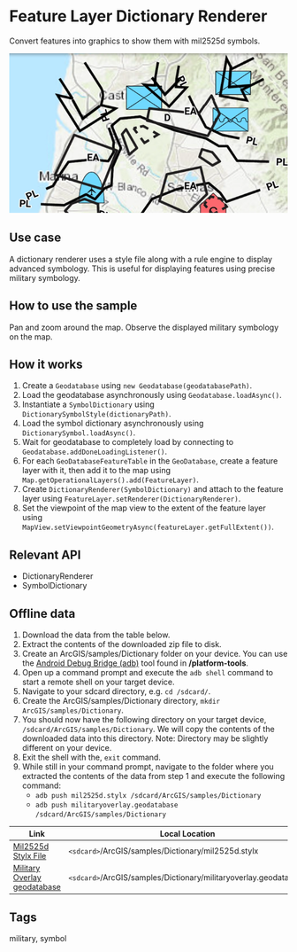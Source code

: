 # Feature Layer Dictionary Renderer

Convert features into graphics to show them with mil2525d symbols.

![Image of feature layer dictionary renderer](feature-layer-dictionary-renderer.png)

## Use case

A dictionary renderer uses a style file along with a rule engine to display advanced symbology. This is useful for displaying features using precise military symbology.

## How to use the sample

Pan and zoom around the map. Observe the displayed military symbology on the map.

## How it works

1. Create a `Geodatabase` using `new Geodatabase(geodatabasePath)`.
1. Load the geodatabase asynchronously using `Geodatabase.loadAsync()`.
1. Instantiate a `SymbolDictionary`  using `DictionarySymbolStyle(dictionaryPath)`.
1. Load the symbol dictionary asynchronously using `DictionarySymbol.loadAsync()`.
1. Wait for geodatabase to completely load by connecting to `Geodatabase.addDoneLoadingListener()`.
1. For each `GeoDatabaseFeatureTable` in the `GeoDatabase`, create a feature layer with it, then add it to the map using `Map.getOperationalLayers().add(FeatureLayer)`.
1. Create `DictionaryRenderer(SymbolDictionary)` and attach to the feature layer using `FeatureLayer.setRenderer(DictionaryRenderer)`.
1. Set the viewpoint of the map view to the extent of the feature layer using `MapView.setViewpointGeometryAsync(featureLayer.getFullExtent())`.

## Relevant API

* DictionaryRenderer
* SymbolDictionary

## Offline data
1. Download the data from the table below.
2. Extract the contents of the downloaded zip file to disk.  
3. Create an ArcGIS/samples/Dictionary folder on your device. You can use the [Android Debug Bridge (adb)](https://developer.android.com/guide/developing/tools/adb.html) tool found in **<sdk-dir>/platform-tools**.
4. Open up a command prompt and execute the `adb shell` command to start a remote shell on your target device.
5. Navigate to your sdcard directory, e.g. `cd /sdcard/`.  
6. Create the ArcGIS/samples/Dictionary directory, `mkdir ArcGIS/samples/Dictionary`.
7. You should now have the following directory on your target device, `/sdcard/ArcGIS/samples/Dictionary`. We will copy the contents of the downloaded data into this directory. Note:  Directory may be slightly different on your device.
8. Exit the shell with the, `exit` command.
9. While still in your command prompt, navigate to the folder where you extracted the contents of the data from step 1 and execute the following command:
	* `adb push mil2525d.stylx /sdcard/ArcGIS/samples/Dictionary`
	* `adb push militaryoverlay.geodatabase /sdcard/ArcGIS/samples/Dictionary`

Link | Local Location
---------|-------|
|[Mil2525d Stylx File](https://www.arcgis.com/home/item.html?id=c78b149a1d52414682c86a5feeb13d30)| `<sdcard>`/ArcGIS/samples/Dictionary/mil2525d.stylx |
|[Military Overlay geodatabase](https://www.arcgis.com/home/item.html?id=e0d41b4b409a49a5a7ba11939d8535dc)| `<sdcard>`/ArcGIS/samples/Dictionary/militaryoverlay.geodatabase |

## Tags

military, symbol
